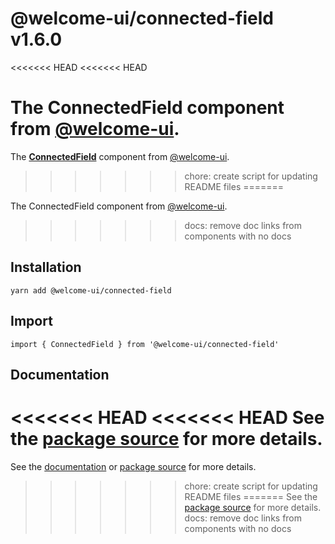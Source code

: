 # @welcome-ui/connected-field v1.6.0
<<<<<<< HEAD
<<<<<<< HEAD

The ConnectedField component from [@welcome-ui](http://welcome-ui.com).
=======
  
The **[ConnectedField](http://welcome-ui.com/fields/connected-field)** component from [@welcome-ui](http://welcome-ui.com).
>>>>>>> chore: create script for updating README files
=======

The ConnectedField component from [@welcome-ui](http://welcome-ui.com).
>>>>>>> docs: remove doc links from components with no docs

## Installation

    yarn add @welcome-ui/connected-field

## Import

    import { ConnectedField } from '@welcome-ui/connected-field'

## Documentation

<<<<<<< HEAD
<<<<<<< HEAD
See the  [package source](https://github.com/WTTJ/welcome-ui/tree/v1.6.0/packages/ConnectedField) for more details.
=======
See the [documentation](http://welcome-ui.com/fields/connected-field) or [package source](https://github.com/WTTJ/welcome-ui/tree/v1.6.0/packages/ConnectedField) for more details.
>>>>>>> chore: create script for updating README files
=======
See the  [package source](https://github.com/WTTJ/welcome-ui/tree/v1.6.0/packages/ConnectedField) for more details.
>>>>>>> docs: remove doc links from components with no docs
